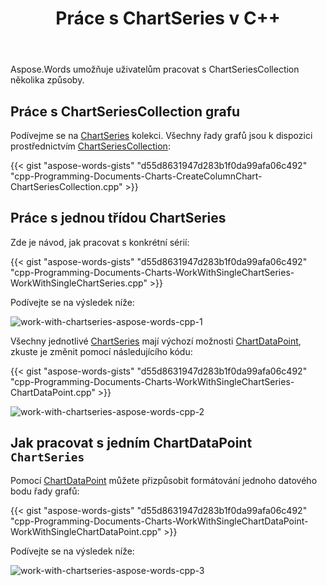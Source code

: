 ﻿---
title: Práce s ChartSeries v C++
second_title: Aspose.Words pro C++
articleTitle: Práce s ChartSeries
linktitle: Práce s ChartSeries
description: "Ladění řady grafů pomocí C++."
type: docs
weight: 40
url: /cs/cpp/working-with-chartseries/
timestamp: 2024-01-27-14-07-04
---

Aspose.Words umožňuje uživatelům pracovat s ChartSeriesCollection několika způsoby.

## Práce s ChartSeriesCollection grafu

Podívejme se na [ChartSeries](https://reference.aspose.com/words/cpp/aspose.words.drawing.charts/chartseries/) kolekci. Všechny řady grafů jsou k dispozici prostřednictvím [ChartSeriesCollection](https://reference.aspose.com/words/cpp/aspose.words.drawing.charts/chartseriescollection/):

{{< gist "aspose-words-gists" "d55d8631947d283b1f0da99afa06c492" "cpp-Programming-Documents-Charts-CreateColumnChart-ChartSeriesCollection.cpp" >}}


## Práce s jednou třídou ChartSeries

Zde je návod, jak pracovat s konkrétní sérií:

{{< gist "aspose-words-gists" "d55d8631947d283b1f0da99afa06c492" "cpp-Programming-Documents-Charts-WorkWithSingleChartSeries-WorkWithSingleChartSeries.cpp" >}}

Podívejte se na výsledek níže:

![work-with-chartseries-aspose-words-cpp-1](working-with-chartseries-1.png)


Všechny jednotlivé [ChartSeries](https://reference.aspose.com/words/cpp/aspose.words.drawing.charts/chartseries/) mají výchozí možnosti [ChartDataPoint](https://reference.aspose.com/words/cpp/aspose.words.drawing.charts/chartseries/get_datapoints/), zkuste je změnit pomocí následujícího kódu:

{{< gist "aspose-words-gists" "d55d8631947d283b1f0da99afa06c492" "cpp-Programming-Documents-Charts-WorkWithSingleChartSeries-ChartDataPoint.cpp" >}}

![work-with-chartseries-aspose-words-cpp-2](working-with-chartseries-2.png)

## Jak pracovat s jedním ChartDataPoint `ChartSeries`

Pomocí [ChartDataPoint](https://reference.aspose.com/words/cpp/aspose.words.drawing.charts/chartdatapoint/) můžete přizpůsobit formátování jednoho datového bodu řady grafů:

{{< gist "aspose-words-gists" "d55d8631947d283b1f0da99afa06c492" "cpp-Programming-Documents-Charts-WorkWithSingleChartDataPoint-WorkWithSingleChartDataPoint.cpp" >}}

Podívejte se na výsledek níže:

![work-with-chartseries-aspose-words-cpp-3](working-with-chartseries-3.png)
